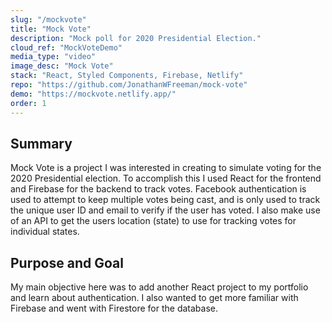 ```yaml
---
slug: "/mockvote"
title: "Mock Vote"
description: "Mock poll for 2020 Presidential Election."
cloud_ref: "MockVoteDemo"
media_type: "video"
image_desc: "Mock Vote"
stack: "React, Styled Components, Firebase, Netlify"
repo: "https://github.com/JonathanWFreeman/mock-vote"
demo: "https://mockvote.netlify.app/"
order: 1
---
```


## Summary

Mock Vote is a project I was interested in creating to simulate voting for the 2020 Presidential election. To accomplish this I used React for the frontend and Firebase for the backend to track votes. Facebook authentication is used to attempt to keep multiple votes being cast, and is only used to track the unique user ID and email to verify if the user has voted. I also make use of an API to get the users location (state) to use for tracking votes for individual states.

## Purpose and Goal

My main objective here was to add another React project to my portfolio and learn about authentication. I also wanted to get more familiar with Firebase and went with Firestore for the database.
